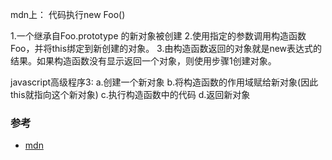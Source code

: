 mdn上：
代码执行new Foo()

1.一个继承自Foo.prototype 的新对象被创建
2.使用指定的参数调用构造函数Foo，并将this绑定到新创建的对象。
3.由构造函数返回的对象就是new表达式的结果。如果构造函数没有显示返回一个对象，则使用步骤1创建对象。


javascript高级程序3:
a.创建一个新对象
b.将构造函数的作用域赋给新对象(因此this就指向这个新对象)
c.执行构造函数中的代码
d.返回新对象


### 参考
* [mdn](https://developer.mozilla.org/zh-CN/docs/Web/JavaScript/Reference/Operators/new)
